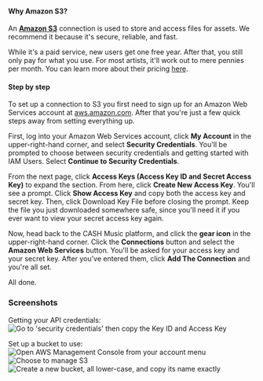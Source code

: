 #### Why Amazon S3?

An **[Amazon S3](http://aws.amazon.com/)** connection is used to store and access files for assets. We recommend it because it's secure, reliable, and fast. 

While it's a paid service, new users get one free year. After that, you still only pay for what you use. For most artists, it'll work out to mere pennies per month. You can learn more about their pricing [here](http://aws.amazon.com/s3/pricing/).

#### Step by step

To set up a connection to S3 you first need to sign up for an Amazon Web Services account at 
[aws.amazon.com](http://aws.amazon.com/). After that you're just a few quick steps away from setting 
everything up. 

First, log into your Amazon Web Services account, click **My Account** in the upper-right-hand corner, and select **Security Credentials**. You'll be prompted to choose between security credentials and getting started with IAM Users. Select **Continue to Security Credentials**.

From the next page, click **Access Keys (Access Key ID and Secret Access Key)** to expand the section. From here, click **Create New Access Key**. You'll see a prompt. Click **Show Access Key** and copy both the access key and secret key. Then, click Download Key File before closing the prompt. Keep the file you just downloaded somewhere safe, since you'll need it if you ever want to view your secret access key again.

Now, head back to the CASH Music platform, and click the **gear icon** in the upper-right-hand corner. Click the **Connections** button and select the **Amazon Web Services** button. You'll be asked for your access key and your secret key. After you've entered them, click **Add The Connection** and you're all set.

All done.

### Screenshots

Getting your API credentials:
![Go to 'security credentials' then copy the Key ID and Access Key](http://tracysooming.com/cash/help/s3/1.jpg)
  
Set up a bucket to use:
![Open AWS Management Console from your account menu](http://tracysooming.com/cash/help/s3/2.jpg)
![Choose to manage S3](http://tracysooming.com/cash/help/s3/3.jpg)
![Create a new bucket, all lower-case, and copy its name exactly](http://tracysooming.com/cash/help/s3/4.jpg)
